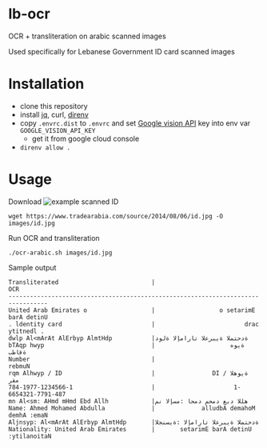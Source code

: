 # lb-ocr
OCR + transliteration on arabic scanned images

Used specifically for Lebanese Government ID card scanned images

# Installation

- clone this repository
- install [jq](https://stedolan.github.io/jq/), curl, [direnv](https://direnv.net/)
- copy `.envrc.dist` to `.envrc` and set [Google vision API](https://cloud.google.com/vision/docs/ocr) key into env var `GOOGLE_VISION_API_KEY`
  - get it from google cloud console
- `direnv allow .` 

# Usage

Download ![example scanned ID](https://www.tradearabia.com/source/2014/08/06/id.jpg)

    wget https://www.tradearabia.com/source/2014/08/06/id.jpg -O images/id.jpg

Run OCR and transliteration

    ./ocr-arabic.sh images/id.jpg

Sample output

    Transliterated                          |                                     OCR
    ---------------------------------------------------------------------------------
    United Arab Emirates o                  |                  o setarimE barA detinU
    . ldentity card                         |                         drac ytitnedl .
    dwlp Al<mArAt AlErbyp AlmtHdp           |ةدحتملا ةيبرعلا تارامإلا ةلود
    bTAqp hwyp                              |                     ةيوه ةقاطب
    Number                                  |                                  rebmuN
    rqm Alhwyp / ID                         |                DI / ةيوهلا مقر
    784-1977-1234566-1                      |                      1-6654321-7791-487
    mn Al<sm: AHmd mHmd Ebd Allh            |هللا دبع دمحم دمحا :مسإلا نم
    Name: Ahmed Mohamed Abdulla             |             alludbA demahoM demhA :emaN
    Aljnsyp: Al<mArAt AlErbyp AlmtHdp       |ةدحتملا ةيبرعلا تارامإلا :ةيسنجلا
    Nationality: United Arab Emirates       |       setarimE barA detinU :ytilanoitaN
    
